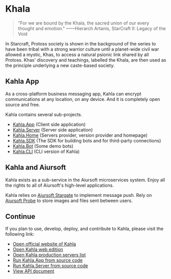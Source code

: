 # Khala

>"For we are bound by the Khala, the sacred union of our every thought and emotion."
>——Hierarch Artanis, StarCraft II: Legacy of the Void

In Starcraft, Protoss society is shown in the background of the series to have been tribal with a strong warrior culture until a planet-wide civil war allowed a mystic, Khas, to access a natural psionic link shared by all Protoss. Khas' discovery and teachings, labelled the Khala, are then used as the principle underlying a new caste-based society.  

## Kahla App

As a cross-platform business messaging app, Kahla can encrypt communications at any location, on any device. And it is completely open source and free.

Kahla contains several sub-projects.

* [Kahla.App](https://github.com/AiursoftWeb/Kahla.App) (Client side application)
* [Kahla.Server](https://github.com/AiursoftWeb/Kahla/tree/dev/Kahla.Server) (Server side application)
* [Kahla.Home](https://github.com/AiursoftWeb/Kahla/tree/dev/Kahla.Home) (Servers provider, version provider and homepage)
* [Kahla.SDK](https://github.com/AiursoftWeb/Kahla/tree/dev/Kahla.SDK) (The SDK for building bots and for third-party connections)
* [Kahla.Bot](https://github.com/AiursoftWeb/Kahla/tree/dev/Kahla.Bot) (Some demo bots)
* [Kahla.CLI](https://github.com/AiursoftWeb/Kahla/tree/dev/Kahla.Bot) (CLI version of Kahla)

## Kahla and Aiursoft

Kahla exists as a sub-service in the Aiursoft microservices system. Enjoy all the rights to all of Aiursoft's high-level applications.

Kahla relies on [Aiursoft Stargate](../Stargate/What%20is%20Stargate.md) to implement message push. Rely on [Aiursoft Probe](../Integrated%20Website/Getting%20Started.md) to store images and files sent between users.

## Continue

If you plan to use, develop, deploy, and contribute to Kahla, please visit the following link:

* [Open official website of Kahla](https://www.kahla.app)
* [Open Kahla web edition](https://web.kahla.app)
* [Open Kahla production servers list](https://www.kahla.app/servers)
* [Run Kahla.App from source code](https://github.com/AiursoftWeb/Kahla.App)
* [Run Kahla.Server from source code](https://github.com/AiursoftWeb/Kahla/tree/dev/Kahla.Server)
* [View API document](./Design.md)
